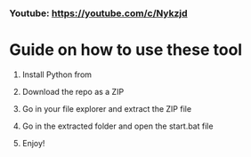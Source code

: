 ### Youtube: https://youtube.com/c/Nykzjd ###
   
# Guide on how to use these tool   
 
1. Install Python from 
  
2. Download the repo as a ZIP 

3. Go in your file explorer and extract the ZIP file 
 
4. Go in the extracted folder and open the start.bat file   
 
5. Enjoy!    